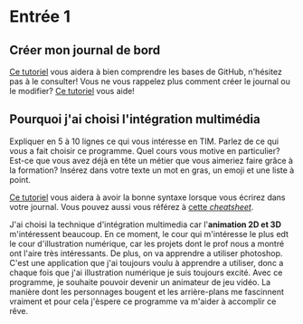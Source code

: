 # Entrée 1
## Créer mon journal de bord
[Ce tutoriel](https://guides.github.com/activities/hello-world/) vous aidera à bien comprendre les bases de GitHub, n'hésitez pas à le consulter!
Vous ne vous rappelez plus comment créer le journal ou le modifier? [Ce tutoriel](https://youtu.be/lX3bpuLK_Sg) vous aide! 

## Pourquoi j'ai choisi l'intégration multimédia
Expliquer en 5 à 10 lignes ce qui vous intéresse en TIM. Parlez de ce qui vous a fait choisir ce programme. Quel cours vous motive en particulier? Est-ce que vous avez déjà en tête un métier que vous aimeriez faire grâce à la formation? Insérez dans votre texte un mot en gras, un emoji et une liste à point. 

[Ce tutoriel](https://guides.github.com/features/mastering-markdown/) vous aidera à avoir la bonne syntaxe lorsque vous écrirez dans votre journal. Vous pouvez aussi vous référez à [cette *cheatsheet*](https://github.com/tchapi/markdown-cheatsheet/blob/master/README.md). 

J'ai choisi la technique d'intégration multimedia car l'**animation 2D et 3D** m'intéressent beaucoup. En ce moment, le cour qui m'intéresse le plus edt le cour d'illustration numérique, car les projets dont le prof nous a montré ont l'aire très intéressants. De plus, on va apprendre a utiliser photoshop. C'est une application que j'ai toujours voulu à apprendre a utiliser, donc a chaque fois que j'ai illustration numérique je suis toujours excité. Avec ce programme, je souhaite pouvoir devenir un animateur de jeu vidéo. La manière dont les personnages bougent et les arrière-plans me fascinnent vraiment et pour cela j'èspere ce programme va m'aider à accomplir ce rêve.
